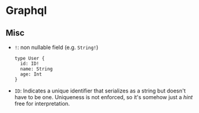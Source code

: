 # Graphql

## Misc
* `!`: non nullable field (e.g. `String!`)
    ```
    type User {
      id: ID!
      name: String
      age: Int
    }
    ```
* `ID`: Indicates a unique identifier that serializes as a string but doesn't have to be one. Uniqueness is not enforced, so it's somehow just a _hint_ free for interpretation.
